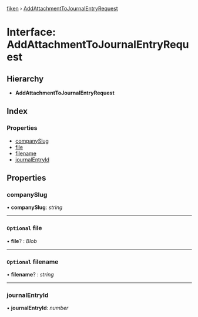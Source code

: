 [fiken](../README.md) › [AddAttachmentToJournalEntryRequest](addattachmenttojournalentryrequest.md)

# Interface: AddAttachmentToJournalEntryRequest

## Hierarchy

* **AddAttachmentToJournalEntryRequest**

## Index

### Properties

* [companySlug](addattachmenttojournalentryrequest.md#companyslug)
* [file](addattachmenttojournalentryrequest.md#optional-file)
* [filename](addattachmenttojournalentryrequest.md#optional-filename)
* [journalEntryId](addattachmenttojournalentryrequest.md#journalentryid)

## Properties

###  companySlug

• **companySlug**: *string*

___

### `Optional` file

• **file**? : *Blob*

___

### `Optional` filename

• **filename**? : *string*

___

###  journalEntryId

• **journalEntryId**: *number*
